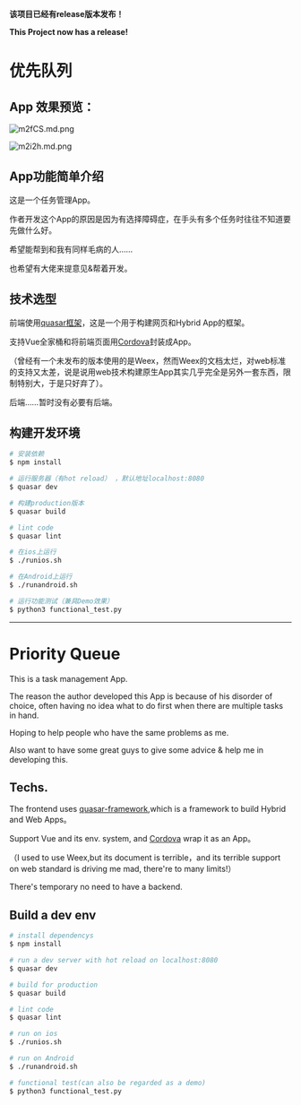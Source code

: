 **该项目已经有release版本发布！**

**This Project now has a release!**
# 优先队列

## App 效果预览：

![m2fCS.md.png](https://s1.ax2x.com/2017/12/18/m2fCS.md.png)

![m2i2h.md.png](https://s1.ax2x.com/2017/12/18/m2i2h.md.png)

## App功能简单介绍

这是一个任务管理App。

作者开发这个App的原因是因为有选择障碍症，在手头有多个任务时往往不知道要先做什么好。

希望能帮到和我有同样毛病的人……

也希望有大佬来提意见&帮着开发。

## 技术选型
前端使用[quasar框架](http://quasar-framework.org)，这是一个用于构建网页和Hybrid App的框架。

支持Vue全家桶和将前端页面用[Cordova](http://cordova.apache.org)封装成App。

（曾经有一个未发布的版本使用的是Weex，然而Weex的文档太烂，对web标准的支持又太差，说是说用web技术构建原生App其实几乎完全是另外一套东西，限制特别大，于是只好弃了）。

后端……暂时没有必要有后端。

## 构建开发环境

``` bash
# 安装依赖
$ npm install

# 运行服务器（有hot reload） ，默认地址localhost:8080
$ quasar dev

# 构建production版本
$ quasar build

# lint code
$ quasar lint

# 在ios上运行
$ ./runios.sh

# 在Android上运行
$ ./runandroid.sh

# 运行功能测试（兼具Demo效果）
$ python3 functional_test.py
```
---
# Priority Queue

This is a task management App.

The reason the author developed this App is because of his disorder of choice, often having no idea what to do first when there are multiple tasks in hand.

Hoping to help people who have the same problems as me.

Also want to have some great guys to give some advice & help me in developing this.

## Techs.
The frontend uses [quasar-framework](http://quasar-framework.org),which is a framework to build Hybrid and Web Apps。

Support Vue and its env. system, and [Cordova](http://cordova.apache.org) wrap it as an App。

（I used to use Weex,but its document is terrible，and its terrible support on web standard is driving me mad, there're to many limits!）

There's temporary no need to have a backend.

## Build a dev env

``` bash
# install dependencys
$ npm install

# run a dev server with hot reload on localhost:8080
$ quasar dev

# build for production
$ quasar build

# lint code
$ quasar lint

# run on ios
$ ./runios.sh

# run on Android
$ ./runandroid.sh

# functional test(can also be regarded as a demo)
$ python3 functional_test.py
```
